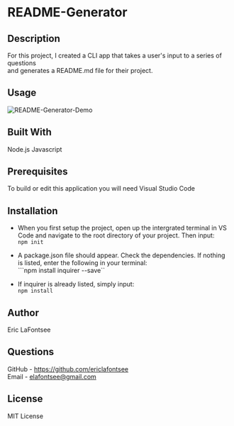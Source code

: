# README-Generator

## Description
For this project, I created a CLI app that takes a user's input to a series of questions  
and generates a README.md file for their project.

## Usage
![README-Generator-Demo]()


## Built With
Node.js
Javascript

## Prerequisites
To build or edit this application you will need Visual Studio Code

## Installation
* When you first setup the project, open up the intergrated terminal in VS Code and navigate to the root directory of your project. Then input:  
```npm init ```

* A package.json file should appear. Check the dependencies. If nothing is listed, enter the following in your terminal:  
```npm install inquirer --save``

* If inquirer is already listed, simply input:  
```npm install```


## Author
Eric LaFontsee 

## Questions
GitHub - https://github.com/ericlafontsee  
Email - elafontsee@gmail.com

## License
MIT License

